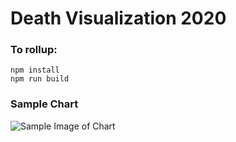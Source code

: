 # Death Visualization 2020



### To rollup:
    npm install
    npm run build
    
### Sample Chart

![Sample Image of Chart](http://drive.google.com/uc?export=view&id=1ZWUet6tDI-a8434CWrPk5SkJ7zq4n_1t)
